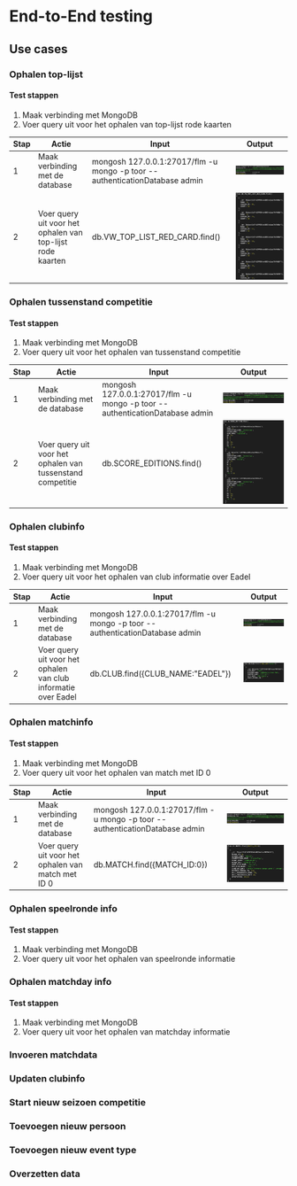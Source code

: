 # End-to-End testing

## Use cases

### Ophalen top-lijst

#### Test stappen

1. Maak verbinding met MongoDB
2. Voer query uit voor het ophalen van top-lijst rode kaarten

| Stap | Actie                                                      | Input                                                                       | Output                                                                      |
|------|------------------------------------------------------------|-----------------------------------------------------------------------------|-----------------------------------------------------------------------------|
| 1    | Maak verbinding met de database                            | mongosh 127.0.0.1:27017/flm -u mongo -p toor --authenticationDatabase admin | ![Database verbinding](images/test_results/verbinding-resultaat.png)        |
| 2    | Voer query uit voor het ophalen van top-lijst rode kaarten | db.VW_TOP_LIST_RED_CARD.find()                                              | ![Database verbinding](images/test_results/ophalen-top-lijst-resultaat.png) |

### Ophalen tussenstand competitie

#### Test stappen

1. Maak verbinding met MongoDB
2. Voer query uit voor het ophalen van tussenstand competitie

| Stap | Actie                                                      | Input                                                                       | Output                                                                                   |
|------|------------------------------------------------------------|-----------------------------------------------------------------------------|------------------------------------------------------------------------------------------|
| 1    | Maak verbinding met de database                            | mongosh 127.0.0.1:27017/flm -u mongo -p toor --authenticationDatabase admin | ![Database verbinding](images/test_results/verbinding-resultaat.png)                     |
| 2    | Voer query uit voor het ophalen van tussenstand competitie | db.SCORE_EDITIONS.find()                                                    | ![Database verbinding](images/test_results/ophalen-tussenstand-competitie-resultaat.png) |

### Ophalen clubinfo

#### Test stappen

1. Maak verbinding met MongoDB
2. Voer query uit voor het ophalen van club informatie over Eadel

| Stap | Actie                                                          | Input                                                                       | Output                                                                     |
|------|----------------------------------------------------------------|-----------------------------------------------------------------------------|----------------------------------------------------------------------------|
| 1    | Maak verbinding met de database                                | mongosh 127.0.0.1:27017/flm -u mongo -p toor --authenticationDatabase admin | ![Database verbinding](images/test_results/verbinding-resultaat.png)       |
| 2    | Voer query uit voor het ophalen van club informatie over Eadel | db.CLUB.find({CLUB_NAME:"EADEL"})                                           | ![Database verbinding](images/test_results/ophalen-clubinfo-resultaat.png) |

### Ophalen matchinfo

#### Test stappen

1. Maak verbinding met MongoDB
2. Voer query uit voor het ophalen van match met ID 0

| Stap | Actie                                              | Input                                                                       | Output                                                                      |
|------|----------------------------------------------------|-----------------------------------------------------------------------------|-----------------------------------------------------------------------------|
| 1    | Maak verbinding met de database                    | mongosh 127.0.0.1:27017/flm -u mongo -p toor --authenticationDatabase admin | ![Database verbinding](images/test_results/verbinding-resultaat.png)        |
| 2    | Voer query uit voor het ophalen van match met ID 0 | db.MATCH.find({MATCH_ID:0})                                                 | ![Database verbinding](images/test_results/ophalen-matchinfo-resultaat.png) |

### Ophalen speelronde info

#### Test stappen

1. Maak verbinding met MongoDB
2. Voer query uit voor het ophalen van speelronde informatie

### Ophalen matchday info

#### Test stappen

1. Maak verbinding met MongoDB
2. Voer query uit voor het ophalen van matchday informatie

### Invoeren matchdata

### Updaten clubinfo

### Start nieuw seizoen competitie

### Toevoegen nieuw persoon

### Toevoegen nieuw event type

### Overzetten data